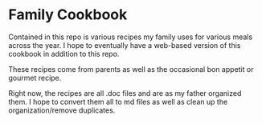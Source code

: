 # Family Cookbook

Contained in this repo is various recipes my family uses for various meals across the year. I hope to eventually have a web-based version of this cookbook in addition to this repo.

These recipes come from parents as well as the occasional bon appetit or gourmet recipe.

Right now, the recipes are all .doc files and are as my father organized them. I hope to convert them all to md files as well as clean up the organization/remove duplicates.